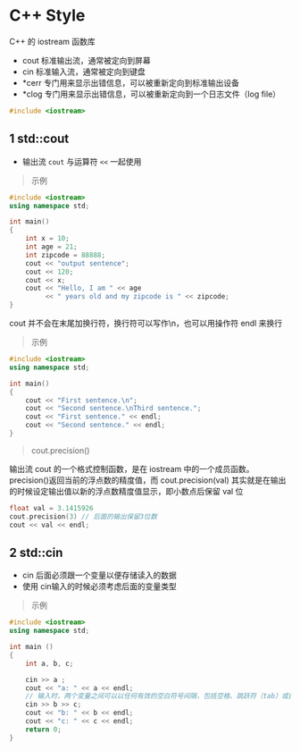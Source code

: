
# C++ Style

C++ 的 iostream 函数库
- cout 标准输出流，通常被定向到屏幕
- cin 标准输入流，通常被定向到键盘
- *cerr 专门用来显示出错信息，可以被重新定向到标准输出设备
- *clog 专门用来显示出错信息，可以被重新定向到一个日志文件（log file）

```c++
#include <iostream>
```


## 1 std::cout
- 输出流 `cout` 与运算符 `<<` 一起使用

>示例
```c++
#include <iostream>
using namespace std;

int main()
{
    int x = 10;
    int age = 21;
    int zipcode = 88888;
    cout << "output sentence";
    cout << 120;  
    cout << x;     
    cout << "Hello, I am " << age 
         << " years old and my zipcode is " << zipcode;
}
```

cout 并不会在末尾加换行符，换行符可以写作\n，也可以用操作符 endl 来换行
>示例
```c++
#include <iostream>
using namespace std;

int main()
{
    cout << "First sentence.\n";
    cout << "Second sentence.\nThird sentence.";
    cout << "First sentence." << endl;
    cout << "Second sentence." << endl;
}
```

>cout.precision()

输出流 cout 的一个格式控制函数，是在 iostream 中的一个成员函数。precision()返回当前的浮点数的精度值，而 cout.precision(val) 其实就是在输出的时候设定输出值以新的浮点数精度值显示，即小数点后保留 val 位

```c++
float val = 3.1415926
cout.precision(3) // 后面的输出保留3位数
cout << val << endl;
```


## 2 std::cin
- cin 后面必须跟一个变量以便存储读入的数据
- 使用 cin输入的时候必须考虑后面的变量类型

>示例
```c++
#include <iostream>
using namespace std;

int main ()
{
    int a, b, c;

    cin >> a ;
    cout << "a: " << a << endl;
    // 输入时，两个变量之间可以以任何有效的空白符号间隔，包括空格、跳跃符（tab）或换行符。
    cin >> b >> c;
    cout << "b: " << b << endl;
    cout << "c: " << c << endl;
    return 0;
} 
```
